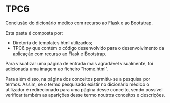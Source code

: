 # TPC6

Conclusão do dicionário médico com recurso ao Flask e ao Bootstrap.

Esta pasta é composta por:
<ul>
<li>Diretoria de templates html utilizados;</li>
<li>TPC6.py que contém o código desenvolvido para o desenvolvimento da aplicação com recurso ao Flask e Bootstrap.</li>
</ul>

Para visualizar uma página de entrada mais agradável visualmente, foi adicionada uma imagem ao ficheiro "home.html".

Para além disso, na página dos conceitos permitiu-se a pesquisa por termos. Assim, se o termo pesquisado existir no dicionário médico o utilizador é redirecionado para uma página desse conceito, sendo possível verificar também as aparições desse termo noutros conceitos e descrições.




